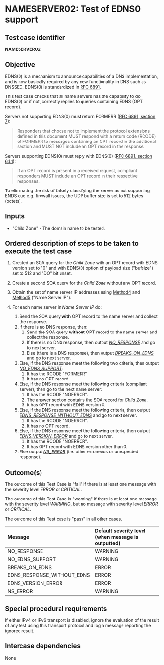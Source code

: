 # NAMESERVER02: Test of EDNS0 support

## Test case identifier
**NAMESERVER02**

## Objective

EDNS(0) is a mechanism to announce capabilities of a DNS implementation,
and is now basically required by any new functionality in DNS such as
DNSSEC. EDNS(0) is standardized in [RFC 6891].

This test case checks that all name servers has the capability to do
EDNS(0) or if not, correctly replies to queries containing EDNS
(OPT record).

Servers not supporting EDNS(0) must return FORMERR 
([RFC 6891, section 7]):

> Responders that choose not to implement the protocol extensions
> defined in this document MUST respond with a return code (RCODE) of
> FORMERR to messages containing an OPT record in the additional
> section and MUST NOT include an OPT record in the response.

Servers supporting EDNS(0) must reply with EDNS(0)
([RFC 6891, section 6.1.1]):

> If an OPT record is present in a received request, compliant
> responders MUST include an OPT record in their respective responses.

To eliminating the risk of falsely classifying the server as not supporting
ENDS due e.g. firewall issues, the UDP buffer size is set to 512 bytes 
(octets).

## Inputs

* "Child Zone" - The domain name to be tested.

## Ordered description of steps to be taken to execute the test case

1. Created an SOA query for the *Child Zone* with an OPT record with 
   EDNS version set to "0" and with EDNS(0) option of payload size ("bufsize")
   set to 512 and "DO" bit unset.

2. Create a second SOA query for the *Child Zone* without any OPT record.

3. Obtain the set of name server IP addresses using [Method4] and [Method5]
   ("Name Server IP").

4. For each name server in *Name Server IP* do:

   1. Send the SOA query **with** OPT record to the name server and collect 
      the response.
   2. If there is no DNS response, then:
      1. Send the SOA query **without** OPT record to the name server and 
         collect the response.
      2. If there is no DNS response, then output *[NO_RESPONSE]* and 
         go to next server.
      3. Else (there is a DNS response), then output 
         *[BREAKS_ON_EDNS]* and go to next server.
   3. Else, if the DNS response meet the following two criteria,
      then output *[NO_EDNS_SUPPORT]*:
      1. It has the RCODE "FORMERR" 
      2. It has no OPT record.
   4. Else, if the DNS response meet the following criteria (compliant 
      server), then go to the next name server:
      1. It has the RCODE "NOERROR".
      2. The answer section contains the SOA record for *Child Zone*.
      3. It has OPT record with EDNS version 0.
   5. Else, if the DNS response meet the following criteria,
      then output *[EDNS_RESPONSE_WITHOUT_EDNS]* and go to next server.
      1. It has the RCODE "NOERROR".
      2. It has no OPT record.
   6. Else, if the DNS response meet the following criteria,
      then output *[EDNS_VERSION_ERROR]* and go to next server.
      1. It has the RCODE "NOERROR".
      2. It has OPT record with EDNS version other than 0.
   7. Else output *[NS_ERROR]* (i.e. other erroneous or unexpected 
      response).

## Outcome(s)

The outcome of this Test Case is "fail" if there is at least one message
with the severity level *ERROR* or *CRITICAL*.

The outcome of this Test Case is "warning" if there is at least one message
with the severity level *WARNING*, but no message with severity level
*ERROR* or *CRITICAL*.

The outcome of this Test case is "pass" in all other cases.

Message                           | Default severity level (when message is outputted)
:---------------------------------|:-----------------------------------
NO_RESPONSE                       | WARNING
NO_EDNS_SUPPORT                   | WARNING
BREAKS_ON_EDNS                    | ERROR
EDNS_RESPONSE_WITHOUT_EDNS        | ERROR
EDNS_VERSION_ERROR                | ERROR
NS_ERROR                          | WARNING

## Special procedural requirements	

If either IPv4 or IPv6 transport is disabled, ignore the evaluation of the
result of any test using this transport protocol and log a message reporting
the ignored result.

## Intercase dependencies

None


[BREAKS_ON_EDNS]:                #outcomes
[BROKEN_EDNS_SUPPORT]:           #outcomes
[EDNS_RESPONSE_WITHOUT_EDNS]:    #outcomes
[EDNS_VERSION_ERROR]:            #outcomes
[Method4]:                       ../Methods.md#method-4-obtain-glue-address-records-from-parent
[Method5]:                       ../Methods.md#method-5-obtain-the-name-server-address-records-from-child
[NO_EDNS_SUPPORT]:               #outcomes
[NO_RESPONSE]:                   #outcomes
[NS_ERROR]:                      #outcomes
[RFC 6891, section 6.1.1]:       https://tools.ietf.org/html/rfc6891#section-6.1.1
[RFC 6891, section 7]:           https://tools.ietf.org/html/rfc6891#section-7
[RFC 6891]:                      https://tools.ietf.org/html/rfc6891

